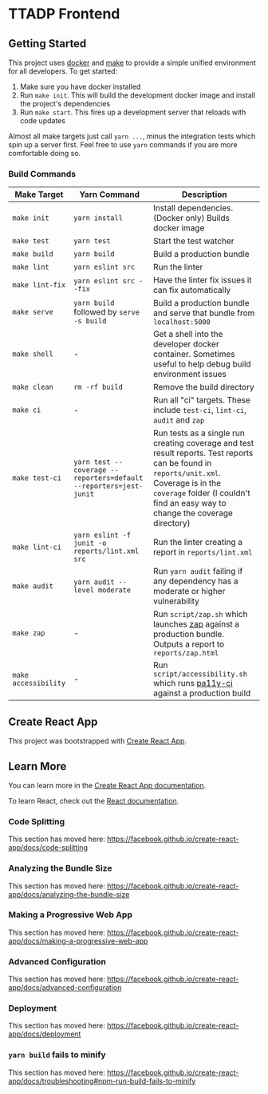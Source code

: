 # TTADP Frontend

## Getting Started

This project uses [docker](https://docs.docker.com/get-docker/) and [make](https://www.gnu.org/software/make/) to provide a simple unified environment for all developers. To get started:

 1. Make sure you have docker installed
 2. Run `make init`. This will build the development docker image and install the project's dependencies
 3. Run `make start`. This fires up a development server that reloads with code updates

Almost all make targets just call `yarn ...`, minus the integration tests which spin up a server first. Feel free to use `yarn` commands if you are more comfortable doing so.

### Build Commands

| Make Target | Yarn Command | Description |
|-|-|-|
| `make init` | `yarn install` | Install dependencies. (Docker only) Builds docker image |
| `make test` | `yarn test` | Start the test watcher |
| `make build` | `yarn build` | Build a production bundle |
| `make lint` | `yarn eslint src` | Run the linter |
| `make lint-fix` | `yarn eslint src --fix` | Have the linter fix issues it can fix automatically |
| `make serve` | `yarn build` followed by `serve -s build` | Build a production bundle and serve that bundle from `localhost:5000` |
| `make shell` | - | Get a shell into the developer docker container. Sometimes useful to help debug build environment issues |
| `make clean` | `rm -rf build` | Remove the build directory |
| `make ci` | - | Run all "ci" targets. These include `test-ci`, `lint-ci`, `audit` and `zap` |
| `make test-ci` | `yarn test --coverage --reporters=default --reporters=jest-junit` | Run tests as a single run creating coverage and test result reports. Test reports can be found in `reports/unit.xml`. Coverage is in the `coverage` folder (I couldn't find an easy way to change the coverage directory) |
| `make lint-ci` | `yarn eslint -f junit -o reports/lint.xml src` | Run the linter creating a report in `reports/lint.xml` |
| `make audit` | `yarn audit --level moderate` | Run `yarn audit` failing if any dependency has a moderate or higher vulnerability |
| `make zap` | - | Run `script/zap.sh` which launches [zap](https://www.zaproxy.org/) against a production bundle. Outputs a report to `reports/zap.html` |
| `make accessibility` | - | Run `script/accessibility.sh` which runs [pa11y-ci](https://github.com/pa11y/pa11y-ci) against a production build |

## Create React App

This project was bootstrapped with [Create React App](https://github.com/facebook/create-react-app).

## Learn More

You can learn more in the [Create React App documentation](https://facebook.github.io/create-react-app/docs/getting-started).

To learn React, check out the [React documentation](https://reactjs.org/).

### Code Splitting

This section has moved here: https://facebook.github.io/create-react-app/docs/code-splitting

### Analyzing the Bundle Size

This section has moved here: https://facebook.github.io/create-react-app/docs/analyzing-the-bundle-size

### Making a Progressive Web App

This section has moved here: https://facebook.github.io/create-react-app/docs/making-a-progressive-web-app

### Advanced Configuration

This section has moved here: https://facebook.github.io/create-react-app/docs/advanced-configuration

### Deployment

This section has moved here: https://facebook.github.io/create-react-app/docs/deployment

### `yarn build` fails to minify

This section has moved here: https://facebook.github.io/create-react-app/docs/troubleshooting#npm-run-build-fails-to-minify
